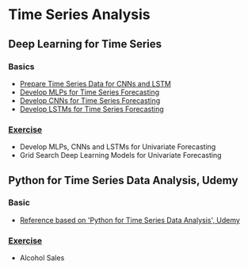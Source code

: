 # Time Series Analysis
## Deep Learning for Time Series
### Basics
* [Prepare Time Series Data for CNNs and LSTM](https://github.com/ilvnax24er/Time_Series_Data_Analysis/tree/main/DeepLearning%20for%20Time%20Series/Basics)
* [Develop MLPs for Time Series Forecasting](https://github.com/ilvnax24er/Time_Series_Data_Analysis/tree/main/DeepLearning%20for%20Time%20Series/Basics)
* [Develop CNNs for Time Series Forecasting](https://github.com/ilvnax24er/Time_Series_Data_Analysis/tree/main/DeepLearning%20for%20Time%20Series/Basics)
* [Develop LSTMs for Time Series Forecasting](https://github.com/ilvnax24er/Time_Series_Data_Analysis/tree/main/DeepLearning%20for%20Time%20Series/Basics)
### [Exercise](https://github.com/ilvnax24er/Time_Series_Data_Analysis/tree/main/DeepLearning%20for%20Time%20Series/Exercise)
* Develop MLPs, CNNs and LSTMs for Univariate Forecasting
* Grid Search Deep Learning Models for Univariate Forecasting

## Python for Time Series Data Analysis, Udemy
### Basic
* [Reference based on 'Python for Time Series Data Analysis', Udemy](https://github.com/ilvnax24er/Time_Series_Data_Analysis/tree/main/Reference)
### [Exercise](https://github.com/ilvnax24er/Time_Series_Data_Analysis/tree/main/Exercise)
* Alcohol Sales
